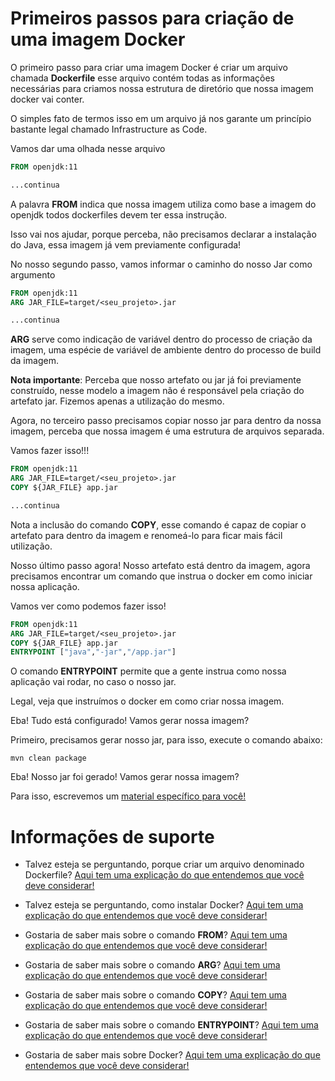 # Primeiros passos para criação de uma imagem Docker

O primeiro passo para criar uma imagem Docker é criar um arquivo
chamada **Dockerfile** esse arquivo contém todas as informações necessárias
para criamos nossa estrutura de diretório que nossa imagem docker vai conter.

O simples fato de termos isso em um arquivo já nos garante um princípio bastante
legal chamado Infrastructure as Code.

Vamos dar uma olhada nesse arquivo

```dockerfile
FROM openjdk:11

...continua

```
A palavra **FROM** indica que nossa imagem utiliza como base a imagem do openjdk
todos dockerfiles devem ter essa instrução.

Isso vai nos ajudar, porque perceba, não precisamos declarar a instalação
do Java, essa imagem já vem previamente configurada!

No nosso segundo passo, vamos informar o caminho do nosso Jar como argumento

```dockerfile
FROM openjdk:11
ARG JAR_FILE=target/<seu_projeto>.jar

...continua
```

**ARG** serve como indicação de variável dentro do processo de criação da imagem, uma espécie
de variável de ambiente dentro do processo de build da imagem.

**Nota importante**: Perceba que nosso artefato ou jar já foi previamente construído,
nesse modelo a imagem não é responsável pela criação do artefato jar. Fizemos apenas a utilização
do mesmo.

Agora, no terceiro passo precisamos copiar nosso jar para dentro da nossa imagem, 
perceba que nossa imagem é uma estrutura de arquivos separada.

Vamos fazer isso!!!

```dockerfile
FROM openjdk:11
ARG JAR_FILE=target/<seu_projeto>.jar
COPY ${JAR_FILE} app.jar

...continua
```

Nota a inclusão do comando **COPY**, esse comando é capaz de copiar o artefato para
dentro da imagem e renomeá-lo para ficar mais fácil utilização.

Nosso último passo agora! Nosso artefato está dentro da imagem, agora precisamos encontrar 
um comando que instrua o docker em como iniciar nossa aplicação.

Vamos ver como podemos fazer isso!

```dockerfile
FROM openjdk:11
ARG JAR_FILE=target/<seu_projeto>.jar
COPY ${JAR_FILE} app.jar
ENTRYPOINT ["java","-jar","/app.jar"]
```

O comando **ENTRYPOINT** permite que a gente instrua como nossa aplicação vai rodar, no caso
o nosso jar.

Legal, veja que instruímos o docker em como criar nossa imagem.

Eba! Tudo está configurado! Vamos gerar nossa imagem?

Primeiro, precisamos gerar nosso jar, para isso, execute o comando abaixo:

```shell script
mvn clean package
```

Eba! Nosso jar foi gerado! Vamos gerar nossa imagem?

Para isso, escrevemos um [material específico para você!](comando-criacao-imagem-docker.md)

# Informações de suporte

* Talvez esteja se perguntando, porque criar um arquivo denominado Dockerfile? [Aqui tem uma explicação do que entendemos que você deve considerar!](iac-immutable-infrastructure.md)

* Talvez esteja se perguntando, como instalar Docker? [Aqui tem uma explicação do que entendemos que você deve considerar!](https://docs.docker.com/get-docker/)  

* Gostaria de saber mais sobre o comando **FROM**? [Aqui tem uma explicação do que entendemos que você deve considerar!](https://docs.docker.com/engine/reference/builder/#from)

* Gostaria de saber mais sobre o comando **ARG**? [Aqui tem uma explicação do que entendemos que você deve considerar!](https://docs.docker.com/engine/reference/builder/#arg)  

* Gostaria de saber mais sobre o comando **COPY**? [Aqui tem uma explicação do que entendemos que você deve considerar!](https://docs.docker.com/engine/reference/builder/#copy)

* Gostaria de saber mais sobre o comando **ENTRYPOINT**? [Aqui tem uma explicação do que entendemos que você deve considerar!](https://docs.docker.com/engine/reference/builder/#entrypoint)

* Gostaria de saber mais sobre Docker? [Aqui tem uma explicação do que entendemos que você deve considerar!](https://docs.docker.com)